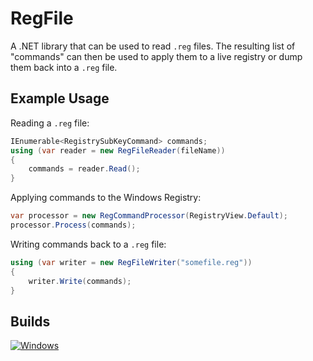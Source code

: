 # RegFile

A .NET library that can be used to read `.reg` files. The resulting list of "commands"
can then be used to apply them to a live registry or dump them back into a `.reg` file.

## Example Usage

Reading a `.reg` file:

```csharp
IEnumerable<RegistrySubKeyCommand> commands;
using (var reader = new RegFileReader(fileName))
{
    commands = reader.Read();
}
```

Applying commands to the Windows Registry:

```csharp
var processor = new RegCommandProcessor(RegistryView.Default);
processor.Process(commands);
```

Writing commands back to a `.reg` file:

```csharp
using (var writer = new RegFileWriter("somefile.reg"))
{
    writer.Write(commands);
}
```

## Builds

[![Windows](https://github.com/cklutz/RegFile/workflows/Windows/badge.svg)](https://github.com/cklutz/RegFile/actions?query=workflow%3AWindows)
